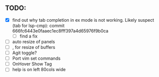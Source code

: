 
## TODO:

- [x] find out why tab completion in ex mode is not working.
    Likely suspect (tab for lsp-cmp):
        commit 666fc6443e0faaec1ec8fff397a4d65976f9b0ca
    - [ ] find a fix
- [ ] auto resize of panels
- [ ] <C-h>,<C-l> for resize of buffers
- [ ] Agit toggle?
- [ ] Port vim set commands
- [ ] OnHover Show Tag
- [ ] help is on left 80cols wide
